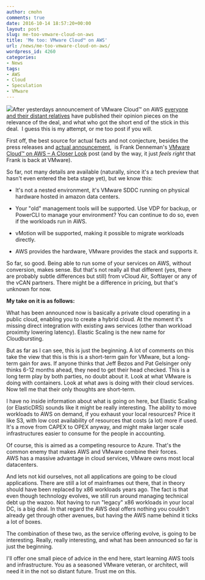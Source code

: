 ```yaml
---
author: cmohn
comments: true
date: 2016-10-14 18:57:20+00:00
layout: post
slug: me-too-vmware-cloud-on-aws
title: 'Me too: VMware Cloud™ on AWS'
url: /news/me-too-vmware-cloud-on-aws/
wordpress_id: 4260
categories:
- News
tags:
- AWS
- Cloud
- Speculation
- VMware
---
```


![](/img/VMware-AWS_750.png)After yesterdays announcement of VMware Cloud™ on AWS [everyone and their distant relatives](https://twitter.com/hashtag/VMWonAWS?src=hash) have published their opinion pieces on the relevance of the deal, and what who got the short end of the stick in this deal.  I guess this is my attempt, or me too post if you will.

<!--more-->

First off, the best source for actual facts and not conjecture, besides the press releases and [actual announcement](https://blogs.vmware.com/vsphere/2016/10/vmware-aws-announce-strategic-partnership.html),  is Frank Denneman's [VMware Cloud™ on AWS – A Closer Look](http://frankdenneman.nl/2016/10/13/vmware-cloud-aws-closer-look/) post (and by the way, it just _feels right_ that Frank is back at VMware).

<!--more-->

So far, not many details are available (naturally, since it's a tech preview that hasn't even entered the beta stage yet), but we know this:



  * It's not a nested environment, it's VMware SDDC running on physical hardware hosted in amazon data centers.


  * Your "old" management tools will be supported. Use VDP for backup, or PowerCLI to manage your environment? You can continue to do so, even if the workloads run in AWS.


  * vMotion will be supported, making it possible to migrate workloads directly.


  * AWS provides the hardware, VMware provides the stack and supports it.



So far, so good. Being able to run some of your services on AWS, without conversion, makes sense. But that's not really all that different (yes, there are probably subtle differences but still) from vCloud Air, Softlayer or any of the vCAN partners. There might be a difference in pricing, but that's unknown for now.

**My take on it is as follows:**

What has been announced now is basically a private cloud operating in a public cloud, enabling you to create a hybrid cloud. At the moment it's missing direct integration with existing aws services (other than workload proximity lowering latency). Elastic Scaling is the new name for Cloudbursting.

But as far as I can see, this is just the beginning. A lot of comments on this take the view that this is this is a short-term gain for VMware, but a long-term gain for aws. If anyone thinks that Jeff Bezos and Pat Gelsinger only thinks 6-12 months ahead, they need to get their head checked. This is a long term play by both parties, no doubt about it. Look at what VMware is doing with containers. Look at what aws is doing with their cloud services. Now tell me that their only thoughts are short-term.

I have no inside information about what is going on here, but Elastic Scaling (or ElasticDRS) sounds like it might be really interesting. The ability to move workloads to AWS on demand, if you exhaust your local resources? Price it like S3, with low cost availability of resources that costs (a lot) more if used. It's a move from CAPEX to OPEX anyway, and might make larger scale infrastructures easier to consume for the people in accounting.

Of course, this is aimed as a competing resource to Azure. That's the common enemy that makes AWS and VMware combine their forces. AWS has a massive advantage in cloud services, VMware owns most local datacenters.

And lets not kid ourselves, not all applications are going to be cloud applications. There are still a lot of mainframes out there, that in theory should have been replaced by x86 workloads years ago. The fact is that even though technology evolves, we still run around managing technical debt up the wazoo. Not having to run "legacy" x86 workloads in your local DC, is a big deal. In that regard the AWS deal offers nothing you couldn't already get through other avenues, but having the AWS name behind it ticks a lot of boxes.

The combination of these two, as the service offering evolve, is going to be interesting. Really, really interesting, and what has been announced so far is just the beginning.

I'll offer one small piece of advice in the end here, start learning AWS tools and infrastructure. You as a seasoned VMware veteran, or architect, will need it in the not so distant future. Trust me on this.
